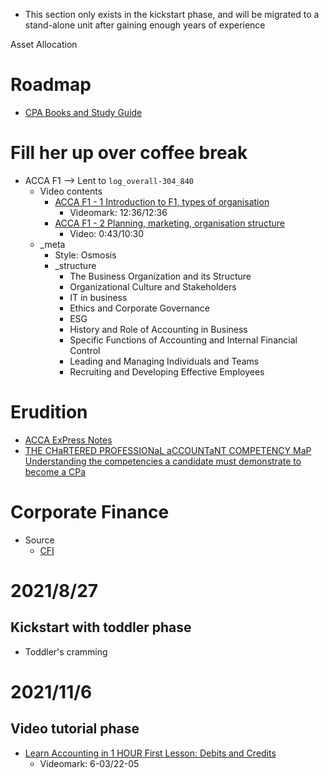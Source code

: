 - This section only exists in the kickstart phase, and will be migrated to a stand-alone unit after gaining enough years of experience


Asset Allocation

# Roadmap
- [CPA Books and Study Guide](https://www.wallstreetmojo.com/cpa-study-guide-books/)

# Fill her up over coffee break
- ACCA F1 --> Lent to `log_overall-304_840`
  - Video contents
    - [ACCA F1 - 1 Introduction to F1, types of organisation](https://www.youtube.com/watch?v=eAvDcfQY4Nw&list=PLBggiT9yRU_PGsRP5h1ZnygR-s8CHAlc1)
      - Videomark: 12:36/12:36
    - [ACCA F1 - 2 Planning, marketing, organisation structure](https://www.youtube.com/watch?v=3vBll0Vz3ks&list=PLBggiT9yRU_PGsRP5h1ZnygR-s8CHAlc1&index=2)
      - Video: 0:43/10:30
  - _meta
    - Style: Osmosis
    - _structure
      - The Business Organization and its Structure
      - Organizational Culture and Stakeholders
      - IT in business
      - Ethics and Corporate Governance
      - ESG
      - History and Role of Accounting in Business
      - Specific Functions of Accounting and Internal Financial Control
      - Leading and Managing Individuals and Teams
      - Recruiting and Developing Effective Employees

# Erudition
- [ACCA ExPress Notes](https://www.theexpgroup.com/students/free-acca-resources/)
- [THE CHaRTERED PROFESSIONaL aCCOUNTaNT COMPETENCY MaP Understanding the competencies a candidate must demonstrate to become a CPa](https://drive.google.com/file/d/1iyoMMvG-f0KIPBkdXLNE-CIu_paQA9zN/view?usp=sharing)
# Corporate Finance
- Source
  - [CFI](https://corporatefinanceinstitute.com/)


# 2021/8/27
## Kickstart with toddler phase
- Toddler's cramming

# 2021/11/6
## Video tutorial phase
- [Learn Accounting in 1 HOUR First Lesson: Debits and Credits](https://www.youtube.com/watch?v=ii91oi0OpXM)
  - Videomark: 6-03/22-05